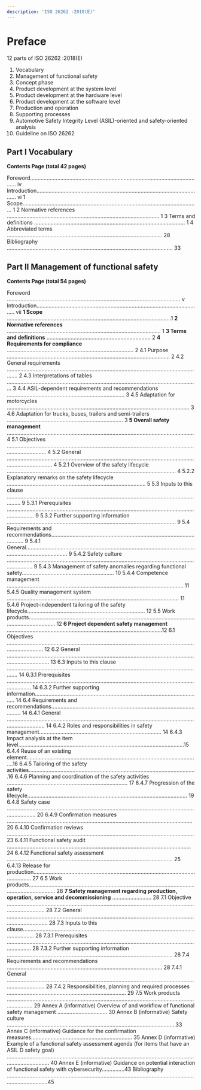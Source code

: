 ```yaml
---
description: 'ISO 26262 :2018(E)'
---
```


# Preface

12 parts of ISO 26262 :2018\(E\)

1. Vocabulary
2. Management of functional safety
3. Concept phase
4. Product development at the system level
5. Product development at the hardware level
6. Product development at the software level
7. Production and operation
8. Supporting processes
9. Automotive Safety Integrity Level \(ASIL\)-oriented and safety-oriented analysis
10. Guideline on ISO 26262

## Part I Vocabulary

**Contents Page \(total 42 pages\)**

Foreword................................................................................................................... iv
Introduction............................................................................................................... vi
1 Scope..................................................................................................................... 1
2 Normative references ..................................................................................................... 1
3 Terms and definitions .................................................................................................... 1
4 Abbreviated terms ....................................................................................................... 28
Bibliography .............................................................................................................. 33

## Part II Management of functional safety

**Contents Page \(total 54 pages\)**

Foreword ................................................................................................................... v Introduction.............................................................................................................. vii
**1 Scope** .............................................................................................................1
**2 Normative references** ...................................................................................................... 1
**3  Terms and definitions** ..................................................................... 2
**4  Requirements for compliance** .................................................................................... 2
4.1 Purpose ............................................................................................................ 2
4.2 General requirements ................................................................................................................................... 2  4.3 Interpretations of tables ............................................................................................................................... 3 4.4 ASIL-dependent requirements and recommendations .............................................................................. 3 4.5 Adaptation for motorcycles ......................................................................................................................... 3 4.6 Adaptation for trucks, buses, trailers and semi-trailers ............................................................................. 3 **5 Overall safety management** ............................................................................................................................ 4 5.1 Objectives ...................................................................................................................................................... 4 5.2 General .......................................................................................................................................................... 4 5.2.1 Overview of the safety lifecycle ................................................................................................................ 4 5.2.2 Explanatory remarks on the safety lifecycle ............................................................................................ 5 5.3 Inputs to this clause ..................................................................................................................................... 9 5.3.1 Prerequisites .............................................................................................................................................. 9 5.3.2 Further supporting information ................................................................................................................ 9 5.4 Requirements and recommendations.......................................................................................................... 9 5.4.1 General........................................................................................................................................................ 9 5.4.2 Safety culture ............................................................................................................................................. 9 5.4.3 Management of safety anomalies regarding functional safety............................................................. 10 5.4.4 Competence management ..................................................................................................................... 11 5.4.5 Quality management system .................................................................................................................. 11 5.4.6 Project-independent tailoring of the safety lifecycle.............................................................................. 12 5.5 Work products.............................................................................................................................................. 12 **6 Project dependent safety management** .......................................................................................................12 6.1 Objectives .................................................................................................................................................... 12 6.2 General ........................................................................................................................................................ 13 6.3 Inputs to this clause ................................................................................................................................... 14 6.3.1 Prerequisites ............................................................................................................................................ 14 6.3.2 Further supporting information............................................................................................................... 14 6.4 Requirements and recommendations........................................................................................................ 14 6.4.1 General ..................................................................................................................................................... 14 6.4.2 Roles and responsibilities in safety management................................................................................. 14 6.4.3 Impact analysis at the item level..............................................................................................................15 6.4.4 Reuse of an existing element...................................................................................................................16 6.4.5 Tailoring of the safety activities...............................................................................................................16 6.4.6 Planning and coordination of the safety activities ................................................................................ 17 6.4.7 Progression of the safety lifecycle.......................................................................................................... 19 6.4.8 Safety case ............................................................................................................................................... 20 6.4.9 Confirmation measures ........................................................................................................................... 20 6.4.10 Confirmation reviews ............................................................................................................................ 23 6.4.11 Functional safety audit .......................................................................................................................... 24 6.4.12 Functional safety assessment .............................................................................................................. 25 6.4.13 Release for production........................................................................................................................... 27 6.5 Work products.............................................................................................................................................. 28 **7 Safety management regarding production, operation, service and decommissioning** .......................... 28 7.1  Objective ..................................................................................................................................................... 28 7.2  General ....................................................................................................................................................... 28 7.3 Inputs to this clause.................................................................................................................................... 28 7.3.1 Prerequisites ............................................................................................................................................ 28 7.3.2 Further supporting information .............................................................................................................. 28 7.4 Requirements and recommendations ....................................................................................................... 28 7.4.1 General ..................................................................................................................................................... 28 7.4.2 Responsibilities, planning and required processes ............................................................................... 29 7.5 Work products ............................................................................................................................................. 29 Annex A \(informative\) Overview of and workflow of functional safety management ................................. 30 Annex B \(informative\) Safety culture ................................................................................................................33 Annex C \(informative\) Guidance for the confirmation measures................................................................... 35 Annex D \(informative\) Example of a functional safety assessment agenda \(for items that have an ASIL D safety goal\) ........................................................................................................................................................ 40 Annex E \(informative\) Guidance on potential interaction of functional safety with cybersecurity...............43 Bibliography .......................................................................................................................................................45 

